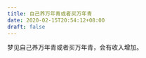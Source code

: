 ```yaml
---
title: 自己养万年青或者买万年青
date: 2020-02-15T20:54:12+08:00
draft: false
---
```


梦见自己养万年青或者买万年青，会有收入增加。<br>
